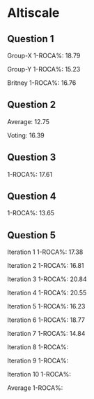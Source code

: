 Altiscale
============
Question 1
------------
Group-X 1-ROCA%: 18.79

Group-Y 1-ROCA%: 15.23

Britney 1-ROCA%: 16.76

Question 2
------------
Average: 12.75

Voting: 16.39

Question 3
------------
1-ROCA%: 17.61

Question 4
------------
1-ROCA%: 13.65

Question 5
------------
Iteration 1 1-ROCA%: 17.38

Iteration 2 1-ROCA%: 16.81

Iteration 3 1-ROCA%: 20.84 

Iteration 4 1-ROCA%: 20.55

Iteration 5 1-ROCA%: 16.23

Iteration 6 1-ROCA%: 18.77 

Iteration 7 1-ROCA%: 14.84

Iteration 8 1-ROCA%: 

Iteration 9 1-ROCA%: 

Iteration 10 1-ROCA%: 

Average 1-ROCA%: 
